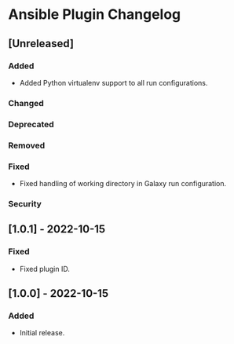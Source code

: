 <!-- Keep a Changelog guide -> https://keepachangelog.com -->

# Ansible Plugin Changelog

## [Unreleased]
### Added
- Added Python virtualenv support to all run configurations.

### Changed

### Deprecated

### Removed

### Fixed
- Fixed handling of working directory in Galaxy run configuration.

### Security

## [1.0.1] - 2022-10-15
### Fixed
- Fixed plugin ID.

## [1.0.0] - 2022-10-15
### Added
- Initial release.